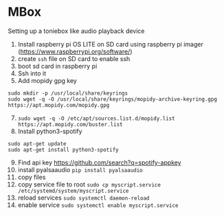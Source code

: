 # MBox
Setting up a toniebox like audio playback device

1. Install raspberry pi OS LITE on SD card using raspberry pi imager (https://www.raspberrypi.org/software/)
2. create `ssh` file on SD card to enable ssh
3. boot sd card in raspberry pi
4. Ssh into it
5. Add mopidy gpg key
```
sudo mkdir -p /usr/local/share/keyrings
sudo wget -q -O /usr/local/share/keyrings/mopidy-archive-keyring.gpg https://apt.mopidy.com/mopidy.gpg
```
7. `sudo wget -q -O /etc/apt/sources.list.d/mopidy.list https://apt.mopidy.com/buster.list`
8. Install python3-spotify
``` 
sudo apt-get update
sudo apt-get install python3-spotify
```
9. Find api key https://github.com/search?q=spotify-appkey 
10. install pyalsaaudio `pip install pyalsaaudio`
12. copy files
13. copy service file to root `sudo cp myscript.service /etc/systemd/system/myscript.service`
14. reload services `sudo systemctl daemon-reload`
15. enable service `sudo systemctl enable myscript.service`

